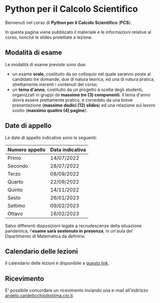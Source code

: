 # Python per il Calcolo Scientifico

Benvenuti nel corso di **Python per il Calcolo Scientifico** (**PCS**).

In questa pagina viene pubblicato il materiale e le informazioni relative al corso, nonché le slides proiettate a lezione.

## Modalità di esame

Le modalità di esame previste sono due:

* un esame **orale**, costituito da un colloquio nel quale saranno poste al candidato tre domande, due di natura teorica, ed una di natura pratica, strettamente inerenti i contenuti del corso;
* un **tema d'anno**, costituito da un progetto a scelta degli studenti, organizzati in gruppi da **massimo tre (3) componenti**. Il tema d'anno dovrà essere prettamente pratico, e corredato da una breve presentazione (**massimo dodici (12) slides**) ed una relazione sul lavoro svolto (**massimo quattro (4) pagine**).

## Date di appello

Le date di appello indicative sono le seguenti:

| Numero appello | Data indicativa |
| -------------- | --------------- |
| Primo          | 14/07/2022      |
| Secondo        | 28/07/2022      |
| Terzo          | 08/09/2022      |
| Quarto         | 22/09/2022      |
| Quinto         | 14/11/2022      |
| Sesto          | 26/01/2023      |
| Settimo        | 09/02/2023      |
| Ottavo         | 16/02/2023      |


Salvo differenti disposizioni legate a recrudescenze della situazione pandemica, l'**esame sarà sostenuto in presenza**, in un'aula del Dipartimento di Matematica da definirsi.

## Calendario delle lezioni

Il calendario delle lezioni è disponibile a [questo link](https://www.dm.uniba.it/didattica/competenze-trasversali/2021-22-laboratorio-matematico-informatico-ii/orario-python.pdf).

## Ricevimento

E' possibile concordare un ricevimento inviando una e-mail all'indirizzo angelo.cardellicchio@stiima.cnr.it.
